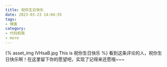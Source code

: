 ```yaml
---
title: 祝你生日快乐
date: 2023-03-23 14:04:55
tags:
- 博客
category:
- 代码和我
- more
---
```

{% asset_img lVHsaB.jpg This is 祝你生日快乐 %}
看到这条评论的人，祝你生日快乐啊！在这里留下你的愿望吧，实现了记得来还愿哦~~~